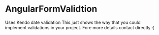 # AngularFormValidtion

Uses Kendo date validation
This just shows the  way that you could implement validations in your project. 
Fore more details contact directly :)
